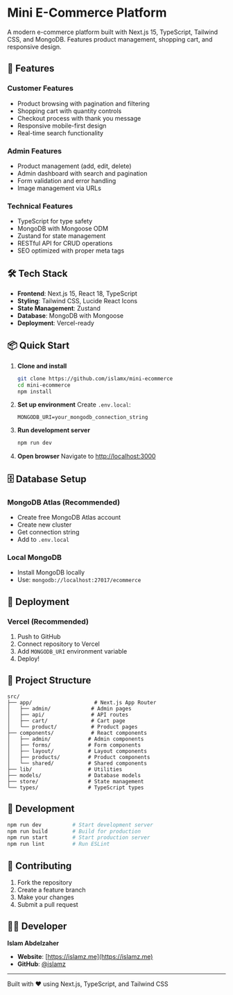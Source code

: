 # Mini E-Commerce Platform

A modern e-commerce platform built with Next.js 15, TypeScript, Tailwind CSS, and MongoDB. Features product management, shopping cart, and responsive design.

## 🚀 Features

### Customer Features
- Product browsing with pagination and filtering
- Shopping cart with quantity controls
- Checkout process with thank you message
- Responsive mobile-first design
- Real-time search functionality

### Admin Features
- Product management (add, edit, delete)
- Admin dashboard with search and pagination
- Form validation and error handling
- Image management via URLs

### Technical Features
- TypeScript for type safety
- MongoDB with Mongoose ODM
- Zustand for state management
- RESTful API for CRUD operations
- SEO optimized with proper meta tags

## 🛠️ Tech Stack

- **Frontend**: Next.js 15, React 18, TypeScript
- **Styling**: Tailwind CSS, Lucide React Icons
- **State Management**: Zustand
- **Database**: MongoDB with Mongoose
- **Deployment**: Vercel-ready

## 📦 Quick Start

1. **Clone and install**
   ```bash
   git clone https://github.com/islamx/mini-ecommerce
   cd mini-ecommerce
   npm install
   ```

2. **Set up environment**
   Create `.env.local`:
   ```env
   MONGODB_URI=your_mongodb_connection_string
   ```

3. **Run development server**
   ```bash
   npm run dev
   ```

4. **Open browser**
   Navigate to [http://localhost:3000](http://localhost:3000)

## 🗄️ Database Setup

### MongoDB Atlas (Recommended)
- Create free MongoDB Atlas account
- Create new cluster
- Get connection string
- Add to `.env.local`

### Local MongoDB
- Install MongoDB locally
- Use: `mongodb://localhost:27017/ecommerce`

## 🚀 Deployment

### Vercel (Recommended)
1. Push to GitHub
2. Connect repository to Vercel
3. Add `MONGODB_URI` environment variable
4. Deploy!

## 📁 Project Structure

```
src/
├── app/                    # Next.js App Router
│   ├── admin/             # Admin pages
│   ├── api/               # API routes
│   ├── cart/              # Cart page
│   └── product/           # Product pages
├── components/            # React components
│   ├── admin/            # Admin components
│   ├── forms/            # Form components
│   ├── layout/           # Layout components
│   ├── products/         # Product components
│   └── shared/           # Shared components
├── lib/                  # Utilities
├── models/               # Database models
├── store/                # State management
└── types/                # TypeScript types
```

## 🔧 Development

```bash
npm run dev          # Start development server
npm run build        # Build for production
npm run start        # Start production server
npm run lint         # Run ESLint
```

## 🤝 Contributing

1. Fork the repository
2. Create a feature branch
3. Make your changes
4. Submit a pull request

## 👨‍💻 Developer

**Islam Abdelzaher**
- **Website**: [https://islamz.me](https://islamz.me)
- **GitHub**: [@islamz](https://github.com/islamz)

---

Built with ❤️ using Next.js, TypeScript, and Tailwind CSS
